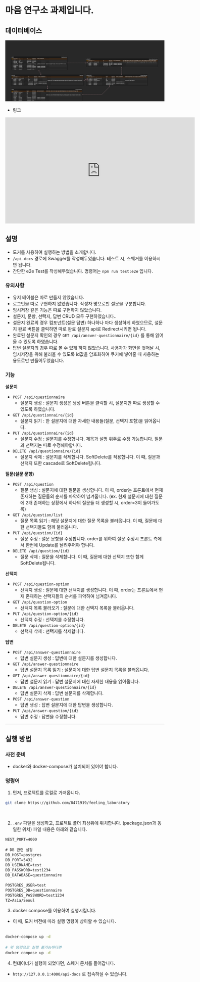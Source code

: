 # 마음 연구소 과제입니다.

## 데이터베이스

![DB ERD](image.png)

- 링크
<iframe width="600" height="336" src="https://www.erdcloud.com/p/CtuA9BphnfQsz8FAi" frameborder="0" allowfullscreen></iframe>

## 설명

- 도커를 사용하여 실행하는 방법을 소개합니다.
- `/api-docs` 경로에 Swagger를 작성해두었습니다. 테스트 시, 스웨거를 이용하시면 됩니다.
- 간단한 e2e Test를 작성해두었습니다. 명령어는 `npm run test:e2e` 입니다.

### 유의사항

- 유저 테이블은 따로 만들지 않았습니다.
- 로그인을 따로 구현하지 않았습니다. 작성자 명으로만 설문을 구분합니다.
- 임시저장 같은 기능은 따로 구현하지 않았습니다.
- 설문지, 문항, 선택지, 답변 CRUD 모두 구현하였습니다..
- 설문지 완료의 경우 컴포넌트(설문 답변) 하나하나 마다 생성하게 하였으므로, 설문지 완료 버튼을 클릭하면 따로 완료 설문지 api로 Redirect시키면 됩니다.
- 완료된 설문지 확인의 경우 `GET /api/answer-questionnaire/{id}` 를 통해 읽어올 수 있도록 하였습니다.
- 답변 설문지의 경우 따로 볼 수 있게 하지 않았습니다. 사용자가 화면을 벗어날 시, 임시저장을 위해 불러올 수 있도록 id값을 암호화하여 쿠키에 넣어줄 때 사용하는 용도로만 만들어두었습니다.

### 기능

**설문지**

- `POST /api/questionnaire`
  - 설문지 생성 : 설문지 생성은 생성 버튼을 클릭할 시, 설문지만 따로 생성할 수 있도록 하였습니다.
- `GET /api/questionnaire/{id}`
  - 설문지 읽기 : 한 설문지에 대한 자세한 내용들(질문, 선택지 포함)을 읽어옵니다.
- `PUT /api/questionnaire/{id}`
  - 설문지 수정 : 설문지를 수정합니다. 제목과 설명 위주로 수정 가능합니다. 질문과 선택지는 따로 수정해야합니다.
- `DELETE /api/questionnaire/{id}`
  - 설문지 삭제 : 설문지를 삭제합니다. SoftDelete를 적용합니다. 이 때, 질문과 선택지 또한 cascade로 SoftDelete됩니다.

**질문(설문 문항)**

- `POST /api/question`
  - 질문 생성 : 설문지에 대한 질문을 생성합니다. 이 때, order는 프론트에서 현재 존재하는 질문들의 순서를 파악하여 넘겨줍니다. (ex. 현재 설문지에 대한 질문에 2개 존재하는 상황에서 하나의 질문들 더 생성할 시, order=3이 들어가도록)
- `GET /api/question/list`
  - 질문 목록 읽기 : 해당 설문지에 대한 질문 목록을 불러옵니다. 이 때, 질문에 대한 선택지들도 함께 불러옵니다.
- `PUT /api/question/{id}`
  - 질문 수정 : 설문 문항을 수정합니다. order를 위하여 설문 수정시 프론트 측에서 한번에 Update를 날려주어야 합니다.
- `DELETE /api/question/{id}`
  - 질문 삭제 : 질문을 삭제합니다. 이 때, 질문에 대한 선택지 또한 함께 SoftDelete됩니다.

**선택지**

- `POST /api/question-option`
  - 선택지 생성 : 질문에 대한 선택지를 생성합니다. 이 때, order는 프론트에서 현재 존재하는 선택지들의 순서를 파악하여 넘겨줍니다.
- `GET /api/question-option`
  - 선택지 목록 불러오기 : 질문에 대한 선택지 목록을 불러옵니다.
- `PUT /api/question-option/{id}`
  - 선택지 수정 : 선택지를 수정합니다.
- `DELETE /api/question-option/{id}`
  - 선택지 삭제 : 선택지를 삭제합니다.

**답변**

- `POST /api/answer-questionnaire`
  - 답변 설문지 생성 : 답변에 대한 설문지를 생성합니다.
- `GET /api/answer-questionnaire`
  - 답변 설문지 목록 읽기 : 설문지에 대한 답변 설문지 목록을 불러옵니다.
- `GET /api/answer-questionnaire/{id}`
  - 답변 설문지 읽기 : 답변 설문지에 대한 자세한 내용을 읽어옵니다.
- `DELETE /api/answer-questionnaire/{id}`
  - 답변 설문지 삭제 : 답변 설문지를 삭제합니다.
- `POST /api/answer-question`
  - 답변 생성 : 답변 설문지에 대한 답변을 생성합니다.
- `PUT /api/answer-question/{id}`
  - 답변 수정 : 답변을 수정합니다.

---

## 실행 방법

### 사전 준비

- docker와 docker-compose가 설치되어 있어야 합니다.

### 명령어

1. 먼저, 프로젝트를 로컬로 가져옵니다.

```bash
git clone https://github.com/8471919/feeling_laboratory
```

</br>

2. `.env` 파일을 생성하고, 프로젝트 폴더 최상위에 위치합니다. (package.json과 동일한 위치) 파일 내용은 아래와 같습니다.

```
NEST_PORT=4000

# DB 관련 설정
DB_HOST=postgres
DB_PORT=5432
DB_USERNAME=test
DB_PASSWORD=test1234
DB_DATABASE=questionnaire

POSTGRES_USER=test
POSTGRES_DB=questionnaire
POSTGRES_PASSWORD=test1234
TZ=Asia/Seoul
```

3. docker compose를 이용하여 실행시킵니다.

- 이 때, 도커 버전에 따라 실행 명령이 상이할 수 있습니다.

```bash

docker-compose up -d

# 위 명령으로 실행 불가능하다면
docker compose up -d

```

4. 컨테이너가 실행이 되었다면, 스웨거 문서를 들어갑니다.

- `http://127.0.0.1:4000/api-docs` 로 접속하실 수 있습니다.
